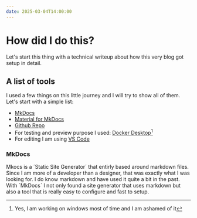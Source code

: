 ```yaml
---
date: 2025-03-04T14:00:00
---
```


# How did I do this?

Let's start this thing with a technical writeup about how this very blog got setup in detail.

## A list of tools

I used a few things on this little journey and I will try to show all of them. Let's start with a simple list:

- [MkDocs](https://www.mkdocs.org/user-guide/deploying-your-docs/)
- [Material for MkDocs](https://github.com/squidfunk/mkdocs-material)
- [Github Repo](https://github.com/neuromancer10/blog)
- For testing and preview purpose I used: [Docker Desktop](https://www.docker.com/products/docker-desktop/)[^1]
- For editing I am using [VS Code](https://code.visualstudio.com)

[^1]: Yes, I am working on windows most of time and I am ashamed of it

### MkDocs

Mkocs is a ´Static Site Generator´ that entirly based around markdown files. Since I am more of a developer than a designer, that was exactly what I was looking for. I do know markdown and have used it quite a bit in the past.
With ˋMkDocsˋ I not only found a site generator that uses markdown but also a tool that is really easy to configure and fast to setup.  
